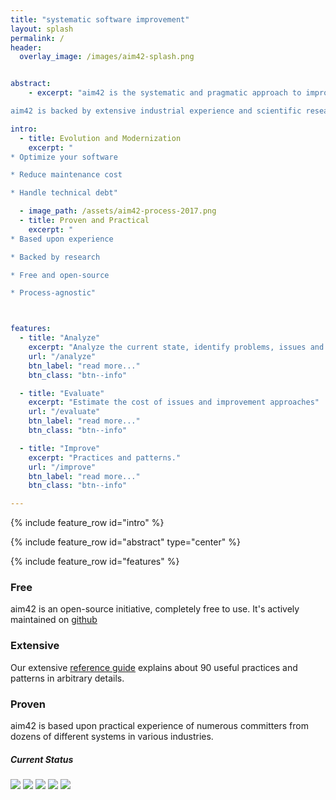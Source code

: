 ```yaml
---
title: "systematic software improvement"
layout: splash
permalink: /
header:
  overlay_image: /images/aim42-splash.png


abstract:
    - excerpt: "aim42 is the systematic and pragmatic approach to improve software systems and architectures, using established practices and patterns.

aim42 is backed by extensive industrial experience and scientific research. It has proven to succeed, even under time and budget constraints in various industries. "

intro:
  - title: Evolution and Modernization
    excerpt: "
* Optimize your software

* Reduce maintenance cost

* Handle technical debt"

  - image_path: /assets/aim42-process-2017.png
  - title: Proven and Practical
    excerpt: "
* Based upon experience

* Backed by research

* Free and open-source

* Process-agnostic"



features:
  - title: "Analyze"
    excerpt: "Analyze the current state, identify problems, issues and risks."
    url: "/analyze"
    btn_label: "read more..."
    btn_class: "btn--info"

  - title: "Evaluate"
    excerpt: "Estimate the cost of issues and improvement approaches"
    url: "/evaluate"
    btn_label: "read more..."
    btn_class: "btn--info"

  - title: "Improve"
    excerpt: "Practices and patterns."
    url: "/improve"
    btn_label: "read more..."
    btn_class: "btn--info"

---
```


{% include feature_row id="intro"  %}

{% include feature_row id="abstract" type="center" %}

{% include feature_row id="features" %}




### Free

aim42 is an open-source initiative, completely free to use. It's
actively maintained on [github](https://github.com/aim42/aim42)


### Extensive

Our extensive [reference guide](http://aim42.github.io) explains about 90 useful
practices and patterns in arbitrary details.


### Proven
aim42 is based upon practical experience of numerous committers
from dozens of different systems in various industries.

##### Current Status

<a href="https://travis-ci.org/aim42/aim42">
<img src="http://img.shields.io/travis/aim42/aim42/master.svg"></a>
<a href="https://github.com/aim42/aim42/issues">
<img src="https://badge.waffle.io/aim42/aim42.png?label=bug&title=bugs"></a>
<a href="https://github.com/aim42/aim42">
<img src="https://img.shields.io/github/issues/aim42/aim42.svg"></a>
<a href="https://github.com/aim42/aim42">
<img src="https://img.shields.io/github/issues-closed-raw/aim42/aim42.svg"></a>
<a href="https://twitter.com/arc_improve42">
<img src="https://img.shields.io/twitter/follow/arc_improve42.svg?style=social&label=Followers"></a>
